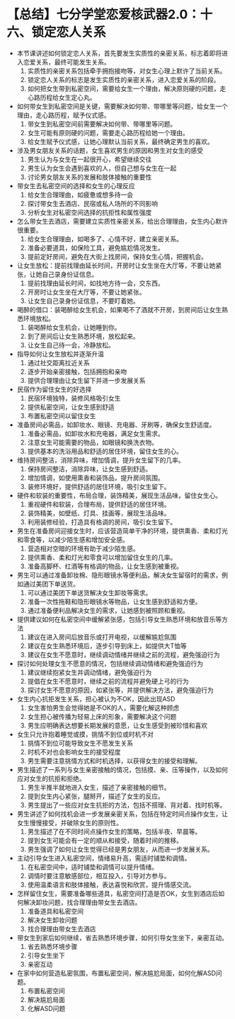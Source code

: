 # 【总结】七分学堂恋爱核武器2.0：十六、锁定恋人关系

-   本节课讲述如何锁定恋人关系，首先要发生实质性的亲密关系，标志着即将进入恋爱关系，最终可能发生关系。
    1.  实质性的亲密关系包括牵手拥抱接吻等，对女生心理上默许了当前关系。
    2.  锁定恋人关系的标志是发生实质性的亲密关系，进入恋爱关系的阶段。
    3.  如何把女生带到私密空间，需要给女生一个理由，解决原则硬的问题，走心路历程给女生定心丸。
-   如何带女生到私密空间是关键，需要解决如何带、带哪里等问题，给女生一个理由，走心路历程，赋予仪式感。
    1.  带女生到私密空间前需要解决如何带、带哪里等问题。
    2.  女生可能有原则硬的问题，需要走心路历程给她一个理由。
    3.  给女生赋予仪式感，让她心理默认当前关系，最终确定男生的喜欢。
-   涉及男女朋友关系的话题，女生喜欢男生的原因和男生对女生的感受
    1.  男生认为与女生在一起很开心，希望继续交往
    2.  男生认为女生会遇到喜欢的人，但自己想与女生在一起
    3.  讨论男女朋友关系的发展和肢体接触的重要性
-   带女生去私密空间的选择和女生的心理反应
    1.  给女生合理理由，如疲惫或想多待一会
    2.  探讨带女生去酒店、民宿或私人场所的不同影响
    3.  分析女生对私密空间选择的抗拒性和属性强度
-   怎么带女生去酒店，需要建立实质性亲密关系，给出合理理由，女生内心默许很重要。
    1.  给女生合理理由，如喝多了、心情不好，建立亲密关系。
    2.  准备必要道具，如保险工具，避免尴尬情况发生。
    3.  提前定好房间，避免在大街上找房间，保持女生心情，把握机会。
-   让女生放松：提前找理由延长时间，开房时让女生坐在大厅等，不要让她紧张，让她自己录身份证信息。
    1.  提前找理由延长时间，如找地方待一会，交东西。
    2.  开房时让女生坐在大厅等，不要让她紧张。
    3.  让女生自己录身份证信息，不要盯着她。
-   喝醉的借口：装喝醉给女生机会，如果喝不了酒就不开房，到房间后让女生熟悉环境放松。
    1.  装喝醉给女生机会，让她睡到你。
    2.  到了房间后让女生熟悉环境，放松起来。
    3.  让女生自己待一会，冷静放松。
-   指导如何让女生放松并逐渐升温
    1.  通过社交距离拉近关系
    2.  逐步开始亲密接触，包括拥抱和亲吻
    3.  提供合理理由让女生留下并进一步发展关系
-   民宿作为留住女生的好选择
    1.  民宿环境独特，装修风格吸引女生
    2.  提供私密空间，让女生感到舒适
    3.  布置私密空间以留住女生
-   准备房间必需品，如卸妆水、眼镜、充电器、牙刷等，确保女生舒适度。
    1.  准备必需品，如卸妆水和充电器，满足女生需求。
    2.  注意女生可能需要的物品，如眼镜和换洗衣物。
    3.  提供基本的洗浴用品和舒适的居住环境，留住女生的心。
-   维持房间整洁，消除异味，增加情调，提升女生留下的几率。
    1.  保持房间整洁，消除异味，让女生感到舒适。
    2.  增加情调，如使用熏香和装饰品，提升房间氛围。
    3.  装修环境好，提供舒适的居住环境，吸引女生留下。
-   硬件和软装的重要性，布局合理，装饰精美，展现生活品味，留住女生心。
    1.  重视硬件和软装，合理布局，提供舒适的居住环境。
    2.  装饰精美，如壁纸、灯具、挂画等，展现生活品味。
    3.  利用装修经验，打造具有格调的房间，吸引女生留下。
-   男生在准备房间迎接女生时，应该营造简单干净的环境，提供熏香、柔和灯光和零食等，以减少陌生感和增加安全感。
    1.  营造相对空暗的环境有助于减少陌生感。
    2.  提供熏香、柔和灯光和零食可以增加留住女生的几率。
    3.  准备高脚杯、红酒等有格调的物品，让女生感到被重视。
-   男生可以通过准备卸妆棉、隐形眼镜水等便利品，解决女生留宿时的需求，例如通过美团下单送货。
    1.  可以通过美团下单送货解决女生卸妆等需求。
    2.  准备一次性拖鞋和隐形眼镜水等物品，让女生感到舒适和方便。
    3.  通过准备便利品解决女生的需求，让她感到被照顾和重视。
-   提供建议如何在私密空间中缓解紧张感，包括引导女生熟悉环境和放音乐等方法
    1.  建议在进入房间后放音乐或打开电视，以缓解尴尬氛围
    2.  建议在女生熟悉环境后，逐步引导到床上，如提供大T恤等
    3.  建议在女生不愿意时，继续调动情绪并继续之前的流程，避免强迫行为
-   探讨如何处理女生不愿意的情况，包括继续调动情绪和避免强迫行为
    1.  建议继续抱紧女生并调动情绪，避免强迫行为
    2.  提倡在女生不愿意时，继续之前的流程并避免硬上弓的行为
    3.  探讨女生不愿意的原因，如紧张等，并提供解决方法，避免强迫行为
-   女生内心抗拒发生关系，担心被认为不OK，因此出现ASD
    1.  女生害怕男生会觉得她是不OK的人，需要化解这种顾虑
    2.  女生担心被传播为轻易上床的形象，需要解决这个问题
    3.  男生应明确表达想要长期发展的意愿，让女生感受到被珍惜和喜欢
-   女生只允许抱着睡觉或摸，挑情不到位或时机不对
    1.  挑情不到位可能导致女生不愿发生关系
    2.  时机不对也会影响女生的接受程度
    3.  男生需要注意挑情方式和时机选择，以获得女生的接受和理解。
-   男生描述了一系列与女生亲密接触的情况，包括摸、亲、压等操作，以及如何应对女生的抗拒和拒绝。
    1.  男生半推半就地进入女生，描述了亲密接触的细节。
    2.  提到女生内心紧张，腿掰开，描述了女生的反应。
    3.  男生提出了一些应对女生抗拒的方法，包括不搭理、背对着、找时机等。
-   男生讲述了如何找机会进一步发展亲密关系，包括在特定时间点操作女生，让女生慢慢接受，并破除女生的原则性。
    1.  男生描述了在不同时间点操作女生的策略，包括半夜、早晨等。
    2.  提到女生可能会有一定的顺从和接受，随着时间的推移。
    3.  男生强调了如何让女生觉得已经是男女朋友，从而进一步发展关系。
-   主动引导女生进入私密空间，情绪易升高，需适时铺垫和调情。
    1.  在私密空间中，适时铺垫和调情可以提升情绪。
    2.  调情时要注意敏感部位，相互投入，引导对方参与。
    3.  使用温柔语言和肢体接触，表达喜悦和欣赏，提升情感交流。
-   怎样留住女生，需要准备哪些道具，私密空间打造是否OK，女生到酒店后如何解决卸妆问题，找合理理由带女生去酒店。
    1.  准备道具和私密空间
    2.  解决女生卸妆问题
    3.  找合理理由带女生去酒店
-   带女生到家后如何继续，省去熟悉环境步骤，如何引导女生坐下，亲密互动。
    1.  省去熟悉环境步骤
    2.  引导女生坐下
    3.  亲密互动
-   在家中如何营造私密氛围，布置私密空间，解决尴尬局面，如何化解ASD问题。
    1.  布置私密空间
    2.  解决尴尬局面
    3.  化解ASD问题